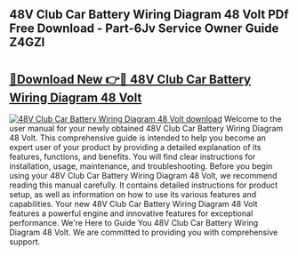 ## 48V Club Car Battery Wiring Diagram 48 Volt PDf Free Download - Part-6Jv Service Owner Guide Z4GZl

# <h2><a href="http://dfqu417.blite.top/?on=48V+Club+Car+Battery+Wiring+Diagram+48+Volt">🔗Download New 👉🔴 48V Club Car Battery Wiring Diagram 48 Volt</a></h2>

[![48V Club Car Battery Wiring Diagram 48 Volt download](https://i.imgur.com/lujVjoI.png)](http://dfqu417.blite.top/?on=48V+Club+Car+Battery+Wiring+Diagram+48+Volt)
Welcome to the user manual for your newly obtained 48V Club Car Battery Wiring Diagram 48 Volt. This comprehensive guide is intended to help you become an expert user of your product by providing a detailed explanation of its features, functions, and benefits. You will find clear instructions for installation, usage, maintenance, and troubleshooting. Before you begin using your 48V Club Car Battery Wiring Diagram 48 Volt, we recommend reading this manual carefully. It contains detailed instructions for product setup, as well as information on how to use its various features and capabilities. Your new 48V Club Car Battery Wiring Diagram 48 Volt features a powerful engine and innovative features for exceptional performance. We're Here to Guide You 48V Club Car Battery Wiring Diagram 48 Volt. We are committed to providing you with comprehensive support.
